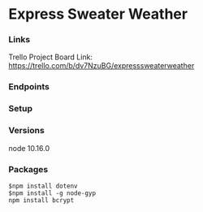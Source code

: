 # Express Sweater Weather

### Links
Trello Project Board Link: https://trello.com/b/dv7NzuBG/expresssweaterweather

### Endpoints

### Setup

### Versions
node 10.16.0

### Packages
`$npm install dotenv`  
`$npm install -g node-gyp`  
`npm install bcrypt`    


